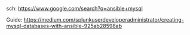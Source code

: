 sch: https://www.google.com/search?q=ansible+mysql

Guide: https://medium.com/splunkuserdeveloperadministrator/creating-mysql-databases-with-ansible-925ab28598ab
